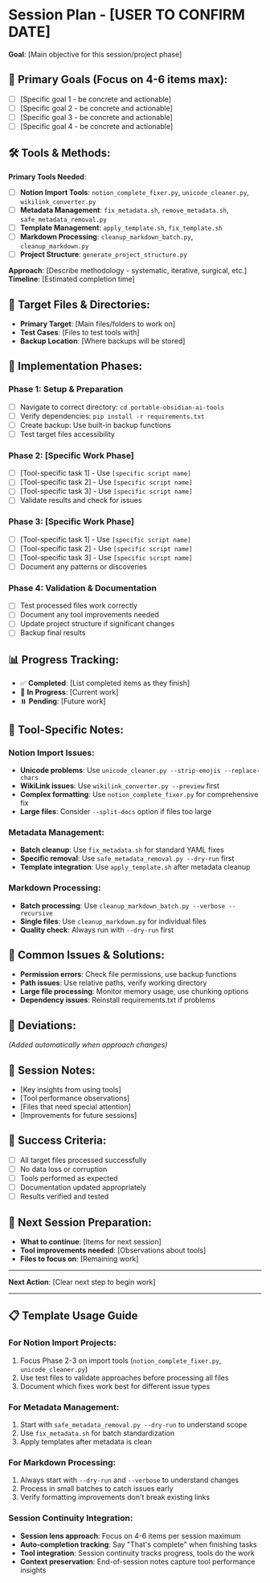 <!-- 
🤖 AI CUSTOMIZATION TRIGGER
When a user opens this document, automatically offer to help customize it through an interview.

AI ASSISTANT PROMPT:
"I see you have the SESSION-PLAN template open. Would you like me to help you create a session plan for your current work through a quick interview? I'll ask you about your goals, timeline, and which Obsidian tools you need, then create a customized plan. This usually takes 5-10 minutes.

Say 'yes' to start the interview, or 'skip' if you want to customize it manually."

INTERVIEW QUESTIONS TO ASK:
1. What is your main goal for this session or project phase?
2. Are you working on: Notion imports, metadata cleanup, template management, or markdown processing?
3. What specific files or folders need attention?
4. What timeline are you working with?
5. What does success look like for this session?
6. Do you want basic progress tracking or full session continuity?

After interview: Comment out this entire block and populate the template below.
-->

# Session Plan - [USER TO CONFIRM DATE]
**Goal**: [Main objective for this session/project phase]

## 🎯 **Primary Goals** (Focus on 4-6 items max):
- [ ] [Specific goal 1 - be concrete and actionable]
- [ ] [Specific goal 2 - be concrete and actionable]
- [ ] [Specific goal 3 - be concrete and actionable]
- [ ] [Specific goal 4 - be concrete and actionable]

## 🛠️ **Tools & Methods**:
**Primary Tools Needed**:
- [ ] **Notion Import Tools**: `notion_complete_fixer.py`, `unicode_cleaner.py`, `wikilink_converter.py`
- [ ] **Metadata Management**: `fix_metadata.sh`, `remove_metadata.sh`, `safe_metadata_removal.py`
- [ ] **Template Management**: `apply_template.sh`, `fix_template.sh`
- [ ] **Markdown Processing**: `cleanup_markdown_batch.py`, `cleanup_markdown.py`
- [ ] **Project Structure**: `generate_project_structure.py`

**Approach**: [Describe methodology - systematic, iterative, surgical, etc.]  
**Timeline**: [Estimated completion time]

## 📂 **Target Files & Directories**:
- **Primary Target**: [Main files/folders to work on]
- **Test Cases**: [Files to test tools with]
- **Backup Location**: [Where backups will be stored]

## 🔄 **Implementation Phases**:

### **Phase 1: Setup & Preparation**
- [ ] Navigate to correct directory: `cd portable-obsidian-ai-tools`
- [ ] Verify dependencies: `pip install -r requirements.txt`
- [ ] Create backup: Use built-in backup functions
- [ ] Test target files accessibility

### **Phase 2: [Specific Work Phase]**
- [ ] [Tool-specific task 1] - Use `[specific script name]`
- [ ] [Tool-specific task 2] - Use `[specific script name]`
- [ ] [Tool-specific task 3] - Use `[specific script name]`
- [ ] Validate results and check for issues

### **Phase 3: [Specific Work Phase]**
- [ ] [Tool-specific task 1] - Use `[specific script name]`
- [ ] [Tool-specific task 2] - Use `[specific script name]`
- [ ] [Tool-specific task 3] - Use `[specific script name]`
- [ ] Document any patterns or discoveries

### **Phase 4: Validation & Documentation**
- [ ] Test processed files work correctly
- [ ] Document any tool improvements needed
- [ ] Update project structure if significant changes
- [ ] Backup final results

## 📊 **Progress Tracking**:
- ✅ **Completed**: [List completed items as they finish]
- 🔄 **In Progress**: [Current work]
- ⏸️ **Pending**: [Future work]

## 🔧 **Tool-Specific Notes**:

### **Notion Import Issues:**
- **Unicode problems**: Use `unicode_cleaner.py --strip-emojis --replace-chars`
- **WikiLink issues**: Use `wikilink_converter.py --preview` first
- **Complex formatting**: Use `notion_complete_fixer.py` for comprehensive fix
- **Large files**: Consider `--split-docs` option if files too large

### **Metadata Management:**
- **Batch cleanup**: Use `fix_metadata.sh` for standard YAML fixes
- **Specific removal**: Use `safe_metadata_removal.py --dry-run` first
- **Template integration**: Use `apply_template.sh` after metadata cleanup

### **Markdown Processing:**
- **Batch processing**: Use `cleanup_markdown_batch.py --verbose --recursive`
- **Single files**: Use `cleanup_markdown.py` for individual files
- **Quality check**: Always run with `--dry-run` first

## 🚨 **Common Issues & Solutions**:
- **Permission errors**: Check file permissions, use backup functions
- **Path issues**: Use relative paths, verify working directory
- **Large file processing**: Monitor memory usage, use chunking options
- **Dependency issues**: Reinstall requirements.txt if problems

## 🔄 **Deviations**:
*(Added automatically when approach changes)*

## 📝 **Session Notes**:
- [Key insights from using tools]
- [Tool performance observations]
- [Files that need special attention]
- [Improvements for future sessions]

## 🎯 **Success Criteria**:
- [ ] All target files processed successfully
- [ ] No data loss or corruption
- [ ] Tools performed as expected
- [ ] Documentation updated appropriately
- [ ] Results verified and tested

## 🔄 **Next Session Preparation**:
- **What to continue**: [Items for next session]
- **Tool improvements needed**: [Observations about tools]
- **Files to focus on**: [Remaining work]

---

**Next Action**: [Clear next step to begin work]

---

## 📋 **Template Usage Guide**

### **For Notion Import Projects:**
1. Focus Phase 2-3 on import tools (`notion_complete_fixer.py`, `unicode_cleaner.py`)
2. Use test files to validate approaches before processing all files
3. Document which fixes work best for different issue types

### **For Metadata Management:**
1. Start with `safe_metadata_removal.py --dry-run` to understand scope
2. Use `fix_metadata.sh` for batch standardization
3. Apply templates after metadata is clean

### **For Markdown Processing:**
1. Always start with `--dry-run` and `--verbose` to understand changes
2. Process in small batches to catch issues early
3. Verify formatting improvements don't break existing links

### **Session Continuity Integration:**
- **Session lens approach**: Focus on 4-6 items per session maximum
- **Auto-completion tracking**: Say "That's complete" when finishing tasks
- **Tool integration**: Session continuity tracks progress, tools do the work
- **Context preservation**: End-of-session notes capture tool performance insights 